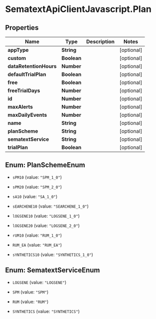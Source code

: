 # SematextApiClientJavascript.Plan

## Properties
Name | Type | Description | Notes
------------ | ------------- | ------------- | -------------
**appType** | **String** |  | [optional] 
**custom** | **Boolean** |  | [optional] 
**dataRetentionHours** | **Number** |  | [optional] 
**defaultTrialPlan** | **Boolean** |  | [optional] 
**free** | **Boolean** |  | [optional] 
**freeTrialDays** | **Number** |  | [optional] 
**id** | **Number** |  | [optional] 
**maxAlerts** | **Number** |  | [optional] 
**maxDailyEvents** | **Number** |  | [optional] 
**name** | **String** |  | [optional] 
**planScheme** | **String** |  | [optional] 
**sematextService** | **String** |  | [optional] 
**trialPlan** | **Boolean** |  | [optional] 


<a name="PlanSchemeEnum"></a>
## Enum: PlanSchemeEnum


* `sPM10` (value: `"SPM_1_0"`)

* `sPM20` (value: `"SPM_2_0"`)

* `sA10` (value: `"SA_1_0"`)

* `sEARCHENE10` (value: `"SEARCHENE_1_0"`)

* `lOGSENE10` (value: `"LOGSENE_1_0"`)

* `lOGSENE20` (value: `"LOGSENE_2_0"`)

* `rUM10` (value: `"RUM_1_0"`)

* `RUM_EA` (value: `"RUM_EA"`)

* `sYNTHETICS10` (value: `"SYNTHETICS_1_0"`)




<a name="SematextServiceEnum"></a>
## Enum: SematextServiceEnum


* `LOGSENE` (value: `"LOGSENE"`)

* `SPM` (value: `"SPM"`)

* `RUM` (value: `"RUM"`)

* `SYNTHETICS` (value: `"SYNTHETICS"`)




